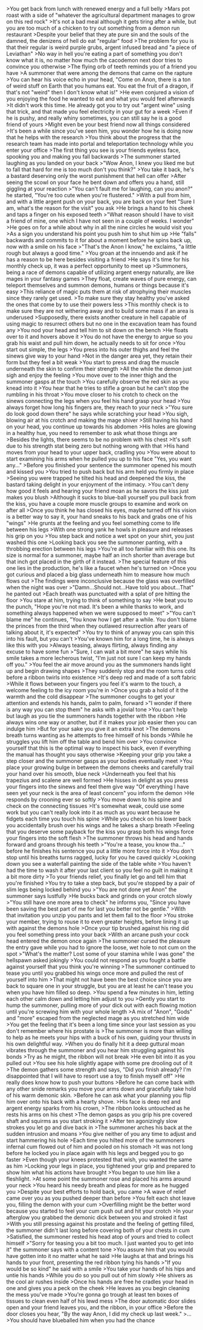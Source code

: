 \>You get back from lunch with renewed energy and a full belly
\>Mars pot roast with a side of "whatever the agricultural department manages to grow on this red rock"
\>It's not a bad meal although it gets tiring after a while, but you are too much of a chicken to try out something from a demon run restaurant
\>Despite your belief that they ate pure sin and the souls of the damned, the denizens of hell do eat "regular" food
\>The problem for you is that their regular is weird purple grubs, argent infused bread and "a piece of Leviathan"
\>No way in hell you're eating a part of something you don't know what it is, no matter how much the cacodemon next door tries to convince you otherwise
\>The flying orb of teeth reminds you of a friend you have
\>A summoner that were among the demons that came on the rapture
\>You can hear his voice echo in your head, "Come on Anon, there is a ton of weird stuff on Earth that you humans eat. You eat the fruit of a dragon, if that's not "weird" then I don't know what is!"
\>He even conjured a vision of you enjoying the food he wanted to eat and what you would feel afterwards
\>It didn't work this time. He already got you to try out "argent wine" using that trick, and that made you feel electricity in your gut for a week
\>Even if he is pushy, and really whiny sometimes, you can still say he is a good friend of yours
\>Might even be your best friend now all things considered
\>It's been a while since you've seen him, you wonder how he is doing now that he helps with the research
\>You think about the progress that the research team has made into portal and teleportation technology while you enter your office
\>The first thing you see is your friends eyeless face, spooking you and making you fall backwards
\>The summoner started laughing as you landed on your back
\>"Wow Anon, I knew you liked me but to fall that hard for me is too much don't you think?"
\>You take it back, he's a bastard deserving only the worst punishment that hell can offer
\>After seeing the scowl on your face he bent down and offers you a hand, still giggling at your reaction
\>"You can't fault me for laughing, can you anon?" he started, "You're too cute when you're flustered."
\>With a pull from him, and with a little argent push on your back, you are back on your feet
"Sure I am, what's the reason for the visit" you ask
\>He brings a hand to his cheek and taps a finger on his exposed teeth
\>"What reason should I have to visit a friend of mine, one which I have not seen in a couple of weeks. I wonder"
\>He goes on for a while about why in all the nine circles he would visit you
\>As a sign you understand his point you push him to shut him up
\>He "falls" backwards and commits to it for about a moment before he spins back up, now with a smile on his face
\>"That's the Anon I know," he exclaims, "a little rough but always a good time."
\>You groan at the innuendo and ask if he has a reason to be here besides visiting a friend
\>He says it's time for his monthly check up, it was a perfect opportunity to meet up
\>Summoners, being a race of demons capable of utilizing argent energy naturally, are like mages in your fantasy games
\>They float, create waves of pure energy, can teleport themselves and summon demons, humans or things because it's easy
\>This reliance of magic puts them at risk of atrophying their muscles since they rarely get used.
\>To make sure they stay healthy you've asked the ones that come by to use their powers less
\>This monthly check is to make sure they are not withering away and to build some mass if an area is underused
\>Supposedly, there exists another creature in hell capable of using magic to resurrect others but no one in the excavation team has found any
\>You nod your head and tell him to sit down on the bench
\>He floats over to it and hovers above it
\>You do not have the energy to argue so you grab his waist and pull him down, he actually needs to sit for once
\>You start out simple, the legs
\>You press into his outer thighs and feel the sinews give way to your hand
\>Not in the danger area yet, they retain their form but they feel a bit weak
\>You start to press and drag the muscle underneath the skin to confirm their strength
\>All the while the demon just sigh and enjoy the feeling
\>You move over to the inner thigh and the summoner gasps at the touch
\>You carefully observe the red skin as you knead into it
\>You hear that he tries to stifle a groan but he can't stop the rumbling in his throat
\>You move closer to his crotch to check on the sinews connecting the legs when you feel his hand grasp your head
\>You always forget how long his fingers are, they reach to your neck
\>"You sure do look good down there" he says while scratching your head
\>You sigh, blowing air at his crotch and making the mage shiver
\>Still having his hand on your head, you continue up towards his abdomen
\>His holes are glowing in a healthy hue, you need to remember to ask what those things are
\>Besides the lights, there seems to be no problem with his chest
\>It's soft due to his strength stat being zero but nothing wrong with that
\>His hand moves from your head to your upper back, cradling you
\>You were about to start examining his arms when he pulled you up to his face
"Yes, you want any..."
\>Before you finished your sentence the summoner opened his mouth and kissed you
\>You tried to push back but his arm held you firmly in place
\>Seeing you were trapped he tilted his head and deepened the kiss, the bastard taking delight in your enjoyment of the intimacy.
\>You can't deny how good it feels and hearing your friend moan as he savors the kiss just makes you blush
\>Although it sucks to blue-ball yourself you pull back from the kiss, you have a couple more muscle groups to examine and work on after all
\>Once you think he has closed his eyes, maybe turned off his vision is a better way to say it, your hand sneaks to his back and grabs one of his "wings"
\>He grunts at the feeling and you feel something come to life between his legs
\>With one strong yank he howls in pleasure and releases his grip on you
\>You step back and notice a wet spot on your shirt, you just washed this one
\>Looking back you see the summoner panting, with a throbbing erection between his legs
\>You're all too familiar with this one. Its size is normal for a summoner, maybe half an inch shorter than average but that inch got placed in the girth of it instead.
\>The special feature of this one lies in the production, he's like a faucet when he's turned on
\>Once you got curious and placed a big glass underneath him to measure how much flows out
\>The findings were inconclusive because the glass was overfilled when the night was over
\>"Damn...Should not...Have told you about...That" he panted out
\>Each breath was punctuated with a splat of pre hitting the floor
\>You stare at him, trying to think of something to say
\>He beat you to the punch, "Hope you're not mad. It's been a while thanks to work, and something always happened when we were supposed to meet"
\>"You can't blame me" he continues, "You know how I get after a while. You don't blame the princes from the third when they outlawed resurrection after years of talking about it, it's expected"
\>You try to think of anyway you can spin this into his fault, but you can't
\>You've known him for a long time, he is always like this with you
\>Always teasing, always flirting, always finding any excuse to have some fun
\>"Sure, I can wait a bit more" he says while his smile takes a more lecherous twist, "I'm just not sure I can keep my hands off you."
\>You feel the air move around you as the summoners hands light up and begin drawing shapes
\>They suddenly stop and the room turns cold before a ribbon twirls into existence
\>It's deep red and made of a soft fabric
\>While it flows between your fingers you feel it's warm to the touch, a welcome feeling to the icy room you're in
\>Once you grab a hold of it the warmth and the cold disappear
\>The summoner coughs to get your attention and extends his hands, palm to palm, forward
\>"I wonder if there is any way you can stop them" he asks with a jovial tone
\>You can't help but laugh as you tie the summoners hands together with the ribbon
\>He always wins one way or another, but if it makes your job easier then you can indulge him
\>But for your sake you give it an extra knot
\>The demons breath turns wanting as he attempts to free himself of his bonds
\>While he struggles you lift him off the table and bend him over
\>You convince yourself that this is the optimal way to inspect his back, even if everything the manual has thought you says otherwise
\>Keeping your grip you take a step closer and the summoner gasps as your bodies eventually meet
\>You place your growing bulge in between the demons cheeks and carefully trail your hand over his smooth, blue neck
\>Underneath you feel that his trapezius and scalene are well formed
\>He hisses in delight as you press your fingers into the sinews and feel them give way
"Of everything I have seen yet your neck is the area of least concern" you inform the demon
\>He responds by crooning ever so softly
\>You move down to his spine and check on the connecting tissues
\>It's somewhat weak, could use some work but you can't really look into it as much as you want because he fidgets each time you touch his spine
\>While you check on his lower back you accidentally brush over his wings and he takes a sharp breath
\>Feeling that you deserve some payback for the kiss you grasp both his wings force your fingers into the soft flesh
\>The summoner throws his head and hands forward and groans through his teeth
\>"You're a tease, you know tha..." before he finishes his sentence you put a little more force into it
\>You don't stop until his breaths turns ragged, lucky for you he caved quickly
\>Looking down you see a waterfall painting the side of the table white
\>You haven't had the time to wash it after your last client so you feel no guilt in making it a bit more dirty
\>To your friends relief, you finally let go and tell him that you're finished
\>You try to take a step back, but you're stopped by a pair of slim legs being locked behind you
\>"You are not done yet Anon" the summoner says lustfully
\>He bucks back and grinds on your crotch slowly
\>"You still have one more area to check" he informs you, "Since you have been saving the best part of me for last you better not be gentle."
\>With that invitation you unzip you pants and let them fall to the floor
\>You stroke your member, trying to rouse it to even greater heights, before lining it up with against the demons hole
\>Once your tip brushed against his ring did you feel something press into your back
\>With an arcane push your cock head entered the demon once again
\>The summoner cursed the pleasure the entry gave while you had to ignore the loose, wet hole to not cum on the spot
\>"What's the matter? Lost some of your stamina while I was gone" the hellspawn asked jokingly
\>You could not respond as you fought a battle against yourself that you think you're winning
\>The summoner continued to tease you until you grabbed his wings once more and pulled the rest of yourself into him
\>That might not have been the best choice since you are back to square one in your struggle, but you are at least he can't tease you when you have him filled so deep.
\>You spend a few minutes in him, letting each other calm down and letting him adjust to you
\>Gently you start to hump the summoner, pulling more of your dick out with each flowing motion until you're screwing him with your whole length
\>A mix of "Anon", "Gods" and "more" escaped from the neglected mage as you stretched him wide
\>You get the feeling that it's been a long time since your last session as you don't remember where his prostate is
\>The summoner is more than willing to help as he meets your hips with a buck of his own, guiding your thrusts in his own delightful way.
\>When you do finally hit it a deep guttural moan vibrates through the summoner and you hear him struggling against his bonds
\>Try as he might, the ribbon will not break
\>He even bit into it as you pulled out
\>You see his hole slightly agape with some pre drooling out of it
\>The demon gathers some strength and says, "Did you finish already? I'm disappointed that I will have to resort use a toy to finish myself off"
\>He really does know how to push your buttons
\>Before he can come back with any other snide remarks you move your arms down and gracefully take hold of his warm demonic skin.
\>Before he can ask what your planning you flip him over onto his back with a hearty shove.
\>His face is deep red and argent energy sparks from his crown,
\>The ribbon looks untouched as he rests his arms on his chest
\>The demon gasps as you grip his pre covered shaft and squirms as you start stroking it
\>After ten agonizingly slow strokes you let go and dive back in
\>The summoner arches his back at the sudden intrusion and moans
\>You give neither of you any time to adjust and start hammering his hole
\>Each time you hilted more of the summoners infernal cum flowed out of him and pooled on his stomach
\>It was not long before he locked you in place again with his legs and begged you to go faster
\>Even though your knees protested that wish, you wanted the same as him
\>Locking your legs in place, you tightened your grip and prepared to show him what his actions have brought
\>You began to use him like a fleshlight.
\>At some point the summoner rose and placed his arms around your neck
\>You heard his needy breath and pleas for more as he hugged you
\>Despite your best efforts to hold back, you came
\>A wave of relief came over you as you pushed deeper than before
\>You felt each shot leave you, filling the demon with your cum
\>Overfilling might be the better word because you started to feel your cum push out and hit your crotch
\>In your afterglow you grabbed the demonic dick between you and stroked it fast
\>With you still pressing against his prostate and the feeling of getting filled, the summoner didn't last long before covering both of your chests in cum
\>Satisfied, the summoner rested his head atop of yours and tried to collect himself
\>"Sorry for teasing you a bit too much. I just wanted you to get into it" the summoner says with a content tone
\>You assure him that you would have gotten into it no matter what he said
\>He laughs at that and brings his hands to your front, presenting the red ribbon tying his hands
\>"If you would be so kind" he said with a smile
\>You take your hands of his hips and untie his hands
\>While you do so you pull out of him slowly
\>He shivers as the cool air rushes inside
\>Once his hands are free he cradles your head in one and gives you a peck on the cheek
\>He leaves as you begin cleaning the mess you've made
\>You're gonna go trough at least ten boxes of tissues to clean even half of his lewd mess
\>The door automatic door slides open and your friend leaves you, and the ribbon, in your office
\>Before the door closes you hear, "By the way Anon, I did my check up last week."
\>...
\>You should have blueballed him when you had the chance
